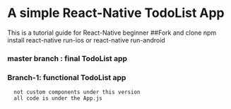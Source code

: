 #  A simple React-Native TodoList App 
  This is a tutorial guide for React-Native beginner
##Fork and clone
  npm install 
  react-native run-ios 
      or
  react-native run-android
  ### master branch : final TodoList app 
  ### Branch-1: functional TodoList app 
      not custom components under this version 
      all code is under the App.js 
  
  

  
